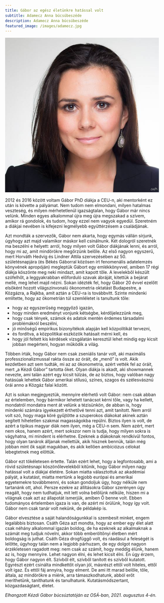 ```yaml
---
title: Gábor az egész életünkre hatással volt
subtitle: Adamecz Anna búcsúbeszéde
description: Adamecz Anna búcsúbeszéde
featured_image: /images/adamecz.jpg
---
```


![](/images/adamecz.jpg)

2012 és 2016 között voltam Gábor PhD diákja a CEU-n, aki mentorként ez után is követte a pályámat. Nem tudom nem elmondani, milyen hatalmas veszteség, és milyen mérhetetlenül igazságtalan, hogy Gábor már nincs velünk. Minden egyes alkalommal újra meg újra megszakad a szívem, amikor rá gondolok, és tudom, hogy ezzel nem vagyok egyedül. Szeretném a diákjai nevében is kifejezni legmélyebb együttérzésem a családjának.

Azt mondták a szervezők, Gábor nem akarta, hogy egymás vállán sírjunk, úgyhogy azt majd valamikor máskor kell csinálnunk. Két dologról szeretnék ma beszélni e helyett: arról, hogy milyen volt Gábor diákjának lenni, és arról, hogy mi az, amit mindörökre megőrzünk belőle. Az első nagyon egyszerű, mert Horváth Hedvig és Lindner Attila szervezésében az 50. születésnapjára (és Békés Gáborral közösen írt fenomenális adatelemzés könyvének apropóján) megleptük Gábort egy emlékkönyvvel, amiben 17 régi diákja köszönte meg neki mindazt, amit kapott tőle. A levelekből készült szófelhőt, a leggyakrabban előforduló szavak ábráját, kitettük a bejárat mellé, meg lehet majd nézni.
Sokan idézték fel, hogy Gábor 20 évvel ezelőtt elsőként hozott világszínvonalú ökonometria oktatást Budapestre, a Közgázra, a Rajkba, amit aztán a CEU-ra is továbbvitt. Szinte mindenki említette, hogy az ökometrián túl szemléletet is tanultunk tőle: 
- hogy az egyszerűség meggyőző igazán, 
- hogy minden eredményt vonjunk kétségbe, kérdőjelezzünk meg, 
- hogy csak tények, számok és adatok mentén érdemes társadalmi problémákról beszélni, 
- jó minőségű empirikus bizonyítékok alapján kell közpolitikát tervezni, 
- és fordítva, a közpolitikai eszközök hatásait mérni kell, és 
- hogy jól feltett kis kérdések vizsgálatán keresztül lehet mindig egy kicsit jobban megérteni, hogyan működik a világ.  

Többen írták, hogy Gábor nem csak zseniális tanár volt, aki maximális professzionalizmussal rakta össze az óráit, de „menő” is volt. Akik kezdetben azt sem tudták, mi az az ökonometria, azért vették fel az óráit, mert „a Kézdi Gábor” tartotta őket. Olyan diákja is akadt, aki showmannek nevezte, ami talán azért egy kicsit túlzás, de az biztos, hogy valóban nagy hatásúak lehettek Gábor amerikai stílusú, színes, szagos és szélesvásznú órái anno a Közgáz falai között. 

Azt is sokan megjegyeztük, mennyire elérhető volt Gábor: nem csak abban az értelemben, hogy bármikor lehetett tanácsot kérni tőle, vagy ha kellett, mondatról mondatra ment át velünk a tézisünkön, de abban is, hogy mindenki számára igyekezett érthetővé tenni azt, amit tanított. Nem arról volt szó, hogy maga köré gyűjtötte a szuperokos diákokat akinek aztán segített hihetetlen szakmai magasságokba repülni. Biztos ilyen is volt, de azért a tipikus magyar diák nem ilyen, még a CEU-n sem. Nem azért, mert nem okos, hanem azért, mert sokszor nem is tudja, hogy milyen sokra is vágyhatna, mi mindent is elérhetne. Ezeknek a diákoknak rendkívül fontos, hogy olyan tanárok álljanak mellettük, akik hisznek bennük, talán még jobban mint ők saját magukban, és akik kellően ambíciózus célokat lebegtetnek meg előttük. 

Gábor ezt tökéletesen értette. Talán ezért lehet, hogy a legfontosabb, ami a rövid születésnapi köszönőlevelekből kitűnik, hogy Gábor milyen nagy hatással volt a diákjai életére. Sokan miatta választottuk az akadémiai pályát, a kutatást, miatta mertünk a legjobb európai és amerikai egyetemekre továbbmenni, és sokan gondoljuk úgy, hogy nélküle nem tartanánk ott, ahol. Persze ezekre az állításokra Gábor szerényen úgy reagált, hogy nem tudhatjuk, mit lett volna belőlünk nélküle, hiszen mi a világnak csak azt az állapotát ismerjük, amiben Ő benne volt. Ebben tudományos értelemben igaza is van, de azért mi örülünk, hogy így volt. Gábor nem csak tanár volt nekünk, de példakép is. 

Gábor elvesztése a saját halandóságunkkal is szembesít minket, engem legalábbis biztosan. Csáth Géza azt mondta, hogy az ember egy élet alatt csak néhány alkalommal igazán boldog, de ha ezeknek az alkalmaknak a számát meg tudjuk növelni, akkor több emberöltőnyi életben mért boldogság is juthat. Csáth Géza drogfüggő volt, és ráadásul a feleségét is lelőtte, úgyhogy talán nem a legjobb párhuzam, de egy dolgot nagyon érzékletesen ragadott meg: nem csak az számít, hogy meddig élünk, hanem az is, hogy mennyire. Lehet nagyon élni, és lehet kicsit élni. Én úgy érzem, hogy Gábor nagyon élt. Szívből élt, szívből tanított és szívből kutatott. Egyrészt ezért csinálta mindkettőt olyan jól, másrészt ettől volt hiteles, ettől volt igaz. És ettől fáj annyira, hogy elment. De ami itt marad belőle, tőle, általa, az mindörökre a miénk, arra támaszkodhatunk, abból erőt meríthetünk, taníthatunk és tanulhatunk. Kutatásmódszertant, közgazdaságtant, életet. 

*Elhangzott Kézdi Gábor búcsúztatóján az OSÁ-ban, 2021. augusztus 4-én.*
